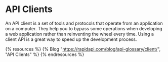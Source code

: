 # API Clients

An API client is a set of tools and protocols that operate from an application on a computer. They help you to bypass some operations when developing a web application rather than reinventing the wheel every time. Using a client API is a great way to speed up the development process.

{% resources %}
  {% Blog "https://rapidapi.com/blog/api-glossary/client/", "API Clients" %}
{% endresources %}
